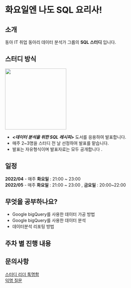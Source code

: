 # 화요일엔 나도 SQL 요리사!

## 소개
동아 IT 취업 동아리 데이터 분석가 그룹의 **SQL 스터디** 입니다.

## 스터디 방식
<img src = "https://user-images.githubusercontent.com/101805118/162907359-d6aaa367-aeb8-4617-9fb4-3f20561b297b.png" width = 200/>

- ***<데이터 분석을 위한 SQL 레시피>*** 도서를 응용하여 발표합니다.<br>
- 매주 2~3명을 스터디 전 날 선정하여 발표를 맡습니다.
- 발표는 자유형식이며 발표자료는 모두 공개합니다 .

## 일정
**2022/04** - 매주 **화요일** : 21:00 ~ 23:00<br>
**2022/05** - 매주 **화요일** : 21:00 ~ 23:00 , **금요일** : 20:00~22:00

## 무엇을 공부하나요?
- Google bigQuery를 사용한 데이터 가공 방법
- Google bigQuery를 사용한 데이터 분석
- 데이터분석 리포팅 방법

## 주차 별 진행 내용

## 문의사항
[스터디 리더 톡명함](https://namecard.kakao.com/hongwon)<br>
[익명 질문](https://docs.google.com/forms/d/1EYFsKdRc7z5gnIFNfii_rFhQIlBUuyx9VZGOPDx8BrI/edit)




